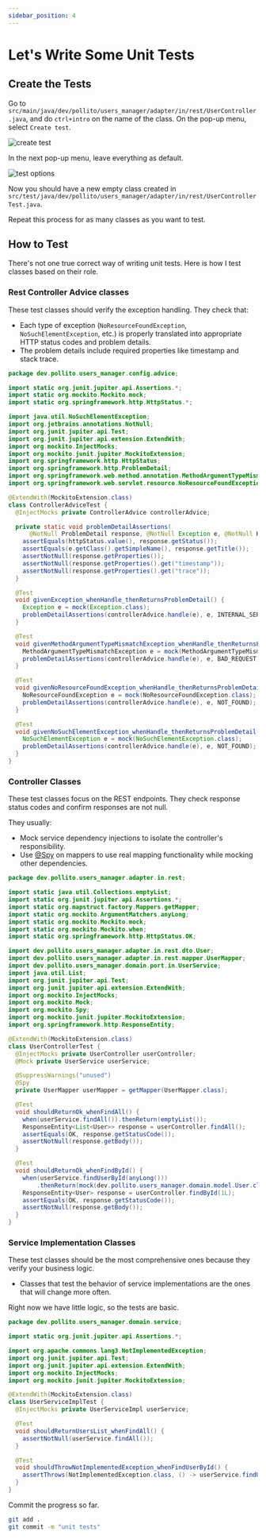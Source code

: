```yaml
---
sidebar_position: 4
---
```


# Let's Write Some Unit Tests

## Create the Tests

Go to `src/main/java/dev/pollito/users_manager/adapter/in/rest/UserController.java`, and do `ctrl+intro` on the name of the class. On the pop-up menu, select `Create test`.

<div>
  <img src={require('@site/static/img/unit-testing/create-test.png').default} alt="create test" />
</div>

In the next pop-up menu, leave everything as default.

<div>
  <img src={require('@site/static/img/unit-testing/test-options.png').default} alt="test options" />
</div>

Now you should have a new empty class created in `src/test/java/dev/pollito/users_manager/adapter/in/rest/UserControllerTest.java`.

Repeat this process for as many classes as you want to test.

## How to Test

There's not one true correct way of writing unit tests. Here is how I test classes based on their role.

### Rest Controller Advice classes

These test classes should verify the exception handling. They check that:

* Each type of exception (`NoResourceFoundException`, `NoSuchElementException`, etc.) is properly translated into appropriate HTTP status codes and problem details.
* The problem details include required properties like timestamp and stack trace.

```java title="src/test/java/dev/pollito/users_manager/config/advice/ControllerAdviceTest.java"
package dev.pollito.users_manager.config.advice;

import static org.junit.jupiter.api.Assertions.*;
import static org.mockito.Mockito.mock;
import static org.springframework.http.HttpStatus.*;

import java.util.NoSuchElementException;
import org.jetbrains.annotations.NotNull;
import org.junit.jupiter.api.Test;
import org.junit.jupiter.api.extension.ExtendWith;
import org.mockito.InjectMocks;
import org.mockito.junit.jupiter.MockitoExtension;
import org.springframework.http.HttpStatus;
import org.springframework.http.ProblemDetail;
import org.springframework.web.method.annotation.MethodArgumentTypeMismatchException;
import org.springframework.web.servlet.resource.NoResourceFoundException;

@ExtendWith(MockitoExtension.class)
class ControllerAdviceTest {
  @InjectMocks private ControllerAdvice controllerAdvice;

  private static void problemDetailAssertions(
      @NotNull ProblemDetail response, @NotNull Exception e, @NotNull HttpStatus httpStatus) {
    assertEquals(httpStatus.value(), response.getStatus());
    assertEquals(e.getClass().getSimpleName(), response.getTitle());
    assertNotNull(response.getProperties());
    assertNotNull(response.getProperties().get("timestamp"));
    assertNotNull(response.getProperties().get("trace"));
  }

  @Test
  void givenException_whenHandle_thenReturnsProblemDetail() {
    Exception e = mock(Exception.class);
    problemDetailAssertions(controllerAdvice.handle(e), e, INTERNAL_SERVER_ERROR);
  }

  @Test
  void givenMethodArgumentTypeMismatchException_whenHandle_thenReturnsProblemDetail() {
    MethodArgumentTypeMismatchException e = mock(MethodArgumentTypeMismatchException.class);
    problemDetailAssertions(controllerAdvice.handle(e), e, BAD_REQUEST);
  }

  @Test
  void givenNoResourceFoundException_whenHandle_thenReturnsProblemDetail() {
    NoResourceFoundException e = mock(NoResourceFoundException.class);
    problemDetailAssertions(controllerAdvice.handle(e), e, NOT_FOUND);
  }

  @Test
  void givenNoSuchElementException_whenHandle_thenReturnsProblemDetail() {
    NoSuchElementException e = mock(NoSuchElementException.class);
    problemDetailAssertions(controllerAdvice.handle(e), e, NOT_FOUND);
  }
}
```

### Controller Classes

These test classes focus on the REST endpoints. They check response status codes and confirm responses are not null.

They usually:

* Mock service dependency injections to isolate the controller's responsibility.
* Use [@Spy](https://www.baeldung.com/mockito-spy) on mappers to use real mapping functionality while mocking other dependencies.

```java title="src/test/java/dev/pollito/users_manager/adapter/in/rest/UserControllerTest.java"
package dev.pollito.users_manager.adapter.in.rest;

import static java.util.Collections.emptyList;
import static org.junit.jupiter.api.Assertions.*;
import static org.mapstruct.factory.Mappers.getMapper;
import static org.mockito.ArgumentMatchers.anyLong;
import static org.mockito.Mockito.mock;
import static org.mockito.Mockito.when;
import static org.springframework.http.HttpStatus.OK;

import dev.pollito.users_manager.adapter.in.rest.dto.User;
import dev.pollito.users_manager.adapter.in.rest.mapper.UserMapper;
import dev.pollito.users_manager.domain.port.in.UserService;
import java.util.List;
import org.junit.jupiter.api.Test;
import org.junit.jupiter.api.extension.ExtendWith;
import org.mockito.InjectMocks;
import org.mockito.Mock;
import org.mockito.Spy;
import org.mockito.junit.jupiter.MockitoExtension;
import org.springframework.http.ResponseEntity;

@ExtendWith(MockitoExtension.class)
class UserControllerTest {
  @InjectMocks private UserController userController;
  @Mock private UserService userService;

  @SuppressWarnings("unused")
  @Spy
  private UserMapper userMapper = getMapper(UserMapper.class);

  @Test
  void shouldReturnOk_whenFindAll() {
    when(userService.findAll()).thenReturn(emptyList());
    ResponseEntity<List<User>> response = userController.findAll();
    assertEquals(OK, response.getStatusCode());
    assertNotNull(response.getBody());
  }

  @Test
  void shouldReturnOk_whenFindById() {
    when(userService.findUserById(anyLong()))
        .thenReturn(mock(dev.pollito.users_manager.domain.model.User.class));
    ResponseEntity<User> response = userController.findById(1L);
    assertEquals(OK, response.getStatusCode());
    assertNotNull(response.getBody());
  }
}
```

### Service Implementation Classes

These test classes should be the most comprehensive ones because they verify your business logic.

* Classes that test the behavior of service implementations are the ones that will change more often.

Right now we have little logic, so the tests are basic.

```java title="src/test/java/dev/pollito/users_manager/domain/service/UserServiceImplTest.java"
package dev.pollito.users_manager.domain.service;

import static org.junit.jupiter.api.Assertions.*;

import org.apache.commons.lang3.NotImplementedException;
import org.junit.jupiter.api.Test;
import org.junit.jupiter.api.extension.ExtendWith;
import org.mockito.InjectMocks;
import org.mockito.junit.jupiter.MockitoExtension;

@ExtendWith(MockitoExtension.class)
class UserServiceImplTest {
  @InjectMocks private UserServiceImpl userService;

  @Test
  void shouldReturnUsersList_whenFindAll() {
    assertNotNull(userService.findAll());
  }

  @Test
  void shouldThrowNotImplementedException_whenFindUserById() {
    assertThrows(NotImplementedException.class, () -> userService.findUserById(-1L));
  }
}
```

Commit the progress so far.

```bash
git add .
git commit -m "unit tests"
```